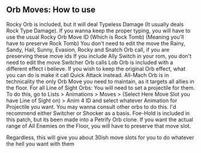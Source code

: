 ## Orb Moves: How to use

Rocky Orb is included, but it will deal Typeless Damage (It usually deals Rock Type Damage). If you wanna keep the proper typing, you will have to use the usual Rocky Orb Move ID (Which is Rock Tomb) (Meaning you'll have to preserve Rock Tomb)
You don't need to edit the move the Rainy, Sandy, Hail, Sunny, Evasion, Rocky and Snatch Orb call, if you are preserving these move ids
If you include Ally Switch in your rom, you don't need to edit the move Switcher Orb calls
Lob Orb is included with a different effect i believe. If you wish to keep the original Orb effect, what you can do is make it call Quick Attack instead.
All-Mach Orb is in technicality the only Orb Move you need to maintain, as it targets all allies in the floor.
For all Line of Sight Orbs: You will need to set a projectile for them. To do this, go to Lists > Animations > Moves > (Select Here Move Slot you have Line of Sight on) > Anim 4 ID and select whatever Animation for Projectile you want. You may wanna consult other orbs to do this. I'd recommend either Switcher or Shocker as a basis.
Foe-Hold is included in this patch, but its been made into a Petrify Orb clone. If you want the actual range of All Enemies on the Floor, you will have to preserve that move slot.

Regardless, this will give you about 30ish move slots for you to do whatever the hell you want with them
